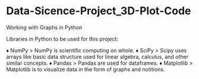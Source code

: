 # Data-Sicence-Project_3D-Plot-Code

Working with Graphs in Python

Libraries in Python to be used for this project:

♦   NumPy
    >   NumPy is scientific computing on whole.
♦   SciPy
    >   Scipy uses arrays like basic data structure used for linear algebra, calculus, and other         similar concepts.
♦   Pandas
    >   Pandas are used for dataframes.
♦   Matplotlib
    >   Matplotlib is to visualize data in the form of graphs and notitions.
   
